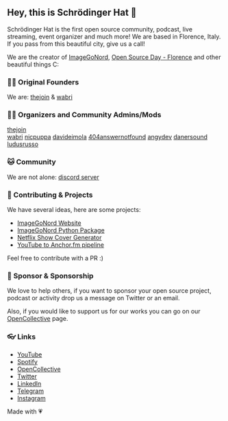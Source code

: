 ## Hey, this is Schrödinger Hat 👋

Schrödinger Hat is the first open source community, podcast, live streaming, event organizer and much more!
We are based in Florence, Italy. If you pass from this beautiful city, give us a call!

We are the creator of [ImageGoNord](https://ign.schrodinger-hat.it), [Open Source Day - Florence](https://www.eventbrite.it/e/biglietti-open-source-day-2021-firenze-166034195749) and other beautiful things C:

### 🧙‍♂️ Original Founders

We are: [thejoin](https://github.com/thejoin95) & [wabri](https://github.com/wabri)

### 🥷🏻 Organizers and Community Admins/Mods

[thejoin](https://github.com/thejoin95)  
[wabri](https://github.com/wabri) 
[nicpuppa](https://github.com/nicpuppa) 
[davideimola](https://github.com/davideimola) 
[404answernotfound](https://github.com/404answernotfound) 
[angydev](https://github.com/AngyDev) 
[danersound](https://github.com/DanerSound) 
[ludusrusso](https://github.com/ludusrusso) 

### 🐱 Community

We are not alone: [discord server](https://discord.gg/RTXr8A3eFn)

### 🚀 Contributing & Projects

We have several ideas, here are some projects:
- [ImageGoNord Website](https://github.com/Schrodinger-Hat/ImageGoNord)
- [ImageGoNord Python Package](https://github.com/Schrodinger-Hat/ImageGoNord-pip)
- [Netflix Show Cover Generator](https://github.com/Schrodinger-Hat/netflix-show-generator)
- [YouTube to Anchor.fm pipeline](https://github.com/Schrodinger-Hat/youtube-to-anchorfm)

Feel free to contribute with a PR :)


### 🦦 Sponsor & Sponsorship

We love to help others, if you want to sponsor your open source project, podcast or activity drop us a message on Twitter or an email.

Also, if you would like to support us for our works you can go on our [OpenCollective](https://opencollective.com/schrodinger-hat) page.

### 👓 Links

- [YouTube](https://www.youtube.com/channel/UC1QLLgrGrPmlaFhS0orykCA)
- [Spotify](https://open.spotify.com/show/7yfkQCV6hrPIqflSqJDB2P)
- [OpenCollective](https://opencollective.com/schrodinger-hat)
- [Twitter](https://twitter.com/schrodinger_hat)
- [LinkedIn](https://www.linkedin.com/company/schrodinger-hat/)
- [Telegram](https://t.me/joinchat/UrdY3eCmpyi_MuH_)
- [Instagram](https://www.instagram.com/schrodinger_hat/)

Made with 💗
